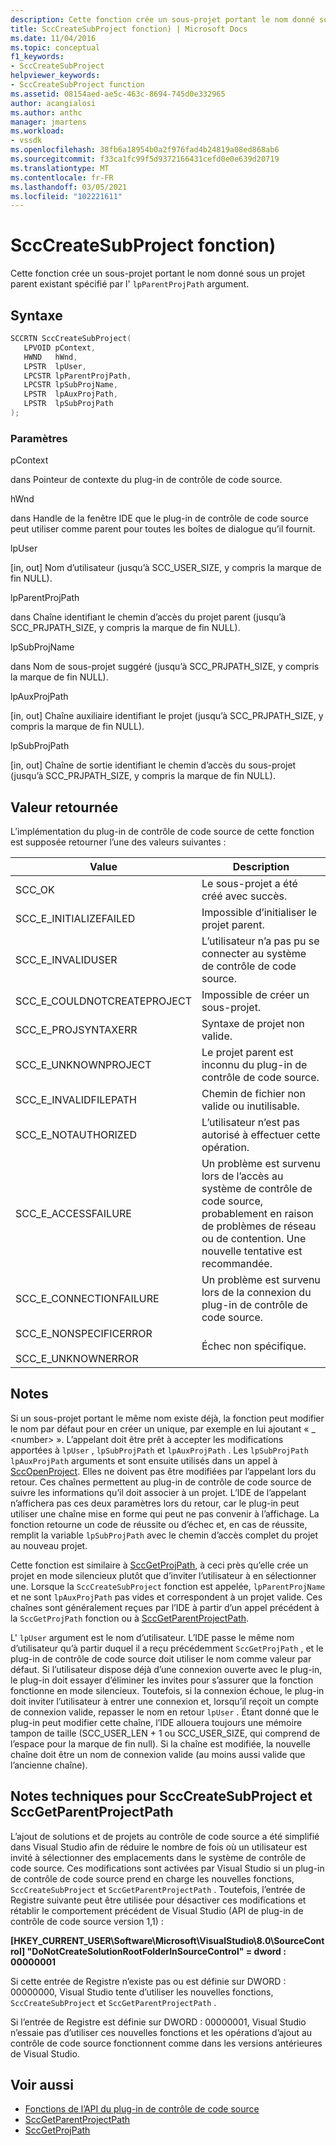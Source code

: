 ```yaml
---
description: Cette fonction crée un sous-projet portant le nom donné sous un projet parent existant spécifié par l’argument lpParentProjPath.
title: SccCreateSubProject fonction) | Microsoft Docs
ms.date: 11/04/2016
ms.topic: conceptual
f1_keywords:
- SccCreateSubProject
helpviewer_keywords:
- SccCreateSubProject function
ms.assetid: 08154aed-ae5c-463c-8694-745d0e332965
author: acangialosi
ms.author: anthc
manager: jmartens
ms.workload:
- vssdk
ms.openlocfilehash: 38fb6a18954b0a2f976fad4b24819a08ed868ab6
ms.sourcegitcommit: f33ca1fc99f5d9372166431cefd0e0e639d20719
ms.translationtype: MT
ms.contentlocale: fr-FR
ms.lasthandoff: 03/05/2021
ms.locfileid: "102221611"
---
```

# <a name="scccreatesubproject-function"></a>SccCreateSubProject fonction)
Cette fonction crée un sous-projet portant le nom donné sous un projet parent existant spécifié par l' `lpParentProjPath` argument.

## <a name="syntax"></a>Syntaxe

```cpp
SCCRTN SccCreateSubProject(
   LPVOID pContext,
   HWND   hWnd,
   LPSTR  lpUser,
   LPCSTR lpParentProjPath,
   LPCSTR lpSubProjName,
   LPSTR  lpAuxProjPath,
   LPSTR  lpSubProjPath
);
```

### <a name="parameters"></a>Paramètres
 pContext

dans Pointeur de contexte du plug-in de contrôle de code source.

 hWnd

dans Handle de la fenêtre IDE que le plug-in de contrôle de code source peut utiliser comme parent pour toutes les boîtes de dialogue qu’il fournit.

 lpUser

[in, out] Nom d’utilisateur (jusqu’à SCC_USER_SIZE, y compris la marque de fin NULL).

 lpParentProjPath

dans Chaîne identifiant le chemin d’accès du projet parent (jusqu’à SCC_PRJPATH_SIZE, y compris la marque de fin NULL).

 lpSubProjName

dans Nom de sous-projet suggéré (jusqu’à SCC_PRJPATH_SIZE, y compris la marque de fin NULL).

 lpAuxProjPath

[in, out] Chaîne auxiliaire identifiant le projet (jusqu’à SCC_PRJPATH_SIZE, y compris la marque de fin NULL).

 lpSubProjPath

[in, out] Chaîne de sortie identifiant le chemin d’accès du sous-projet (jusqu’à SCC_PRJPATH_SIZE, y compris la marque de fin NULL).

## <a name="return-value"></a>Valeur retournée
 L’implémentation du plug-in de contrôle de code source de cette fonction est supposée retourner l’une des valeurs suivantes :

|Value|Description|
|-----------|-----------------|
|SCC_OK|Le sous-projet a été créé avec succès.|
|SCC_E_INITIALIZEFAILED|Impossible d’initialiser le projet parent.|
|SCC_E_INVALIDUSER|L’utilisateur n’a pas pu se connecter au système de contrôle de code source.|
|SCC_E_COULDNOTCREATEPROJECT|Impossible de créer un sous-projet.|
|SCC_E_PROJSYNTAXERR|Syntaxe de projet non valide.|
|SCC_E_UNKNOWNPROJECT|Le projet parent est inconnu du plug-in de contrôle de code source.|
|SCC_E_INVALIDFILEPATH|Chemin de fichier non valide ou inutilisable.|
|SCC_E_NOTAUTHORIZED|L’utilisateur n’est pas autorisé à effectuer cette opération.|
|SCC_E_ACCESSFAILURE|Un problème est survenu lors de l’accès au système de contrôle de code source, probablement en raison de problèmes de réseau ou de contention. Une nouvelle tentative est recommandée.|
|SCC_E_CONNECTIONFAILURE|Un problème est survenu lors de la connexion du plug-in de contrôle de code source.|
|SCC_E_NONSPECIFICERROR<br /><br /> SCC_E_UNKNOWNERROR|Échec non spécifique.|

## <a name="remarks"></a>Notes
 Si un sous-projet portant le même nom existe déjà, la fonction peut modifier le nom par défaut pour en créer un unique, par exemple en lui ajoutant « _ \<number> ». L’appelant doit être prêt à accepter les modifications apportées à `lpUser` , `lpSubProjPath` et `lpAuxProjPath` . Les `lpSubProjPath` `lpAuxProjPath` arguments et sont ensuite utilisés dans un appel à [SccOpenProject](../extensibility/sccopenproject-function.md). Elles ne doivent pas être modifiées par l’appelant lors du retour. Ces chaînes permettent au plug-in de contrôle de code source de suivre les informations qu’il doit associer à un projet. L’IDE de l’appelant n’affichera pas ces deux paramètres lors du retour, car le plug-in peut utiliser une chaîne mise en forme qui peut ne pas convenir à l’affichage. La fonction retourne un code de réussite ou d’échec et, en cas de réussite, remplit la variable `lpSubProjPath` avec le chemin d’accès complet du projet au nouveau projet.

 Cette fonction est similaire à [SccGetProjPath](../extensibility/sccgetprojpath-function.md), à ceci près qu’elle crée un projet en mode silencieux plutôt que d’inviter l’utilisateur à en sélectionner une. Lorsque la `SccCreateSubProject` fonction est appelée, `lpParentProjName` et ne sont `lpAuxProjPath` pas vides et correspondent à un projet valide. Ces chaînes sont généralement reçues par l’IDE à partir d’un appel précédent à la `SccGetProjPath` fonction ou à [SccGetParentProjectPath](../extensibility/sccgetparentprojectpath-function.md).

 L' `lpUser` argument est le nom d’utilisateur. L’IDE passe le même nom d’utilisateur qu’à partir duquel il a reçu précédemment `SccGetProjPath` , et le plug-in de contrôle de code source doit utiliser le nom comme valeur par défaut. Si l’utilisateur dispose déjà d’une connexion ouverte avec le plug-in, le plug-in doit essayer d’éliminer les invites pour s’assurer que la fonction fonctionne en mode silencieux. Toutefois, si la connexion échoue, le plug-in doit inviter l’utilisateur à entrer une connexion et, lorsqu’il reçoit un compte de connexion valide, repasser le nom en retour `lpUser` . Étant donné que le plug-in peut modifier cette chaîne, l’IDE allouera toujours une mémoire tampon de taille (SCC_USER_LEN + 1 ou SCC_USER_SIZE, qui comprend de l’espace pour la marque de fin null). Si la chaîne est modifiée, la nouvelle chaîne doit être un nom de connexion valide (au moins aussi valide que l’ancienne chaîne).

## <a name="technical-notes-for-scccreatesubproject-and-sccgetparentprojectpath"></a>Notes techniques pour SccCreateSubProject et SccGetParentProjectPath
 L’ajout de solutions et de projets au contrôle de code source a été simplifié dans Visual Studio afin de réduire le nombre de fois où un utilisateur est invité à sélectionner des emplacements dans le système de contrôle de code source. Ces modifications sont activées par Visual Studio si un plug-in de contrôle de code source prend en charge les nouvelles fonctions, `SccCreateSubProject` et `SccGetParentProjectPath` . Toutefois, l’entrée de Registre suivante peut être utilisée pour désactiver ces modifications et rétablir le comportement précédent de Visual Studio (API de plug-in de contrôle de code source version 1,1) :

 **[HKEY_CURRENT_USER\Software\Microsoft\VisualStudio\8.0\SourceControl] "DoNotCreateSolutionRootFolderInSourceControl" = dword : 00000001**

 Si cette entrée de Registre n’existe pas ou est définie sur DWORD : 00000000, Visual Studio tente d’utiliser les nouvelles fonctions, `SccCreateSubProject` et `SccGetParentProjectPath` .

 Si l’entrée de Registre est définie sur DWORD : 00000001, Visual Studio n’essaie pas d’utiliser ces nouvelles fonctions et les opérations d’ajout au contrôle de code source fonctionnent comme dans les versions antérieures de Visual Studio.

## <a name="see-also"></a>Voir aussi
- [Fonctions de l’API du plug-in de contrôle de code source](../extensibility/source-control-plug-in-api-functions.md)
- [SccGetParentProjectPath](../extensibility/sccgetparentprojectpath-function.md)
- [SccGetProjPath](../extensibility/sccgetprojpath-function.md)

